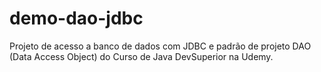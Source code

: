 # demo-dao-jdbc
Projeto de acesso a banco de dados com JDBC e padrão de projeto DAO (Data Access Object) do Curso de Java DevSuperior na Udemy.
